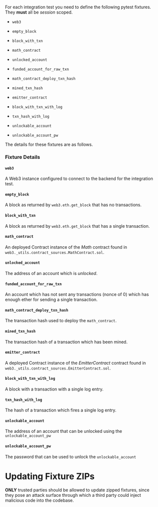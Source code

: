 For each integration test you need to define the following pytest fixtures.
They **must** all be *session* scoped.

- `web3`

- `empty_block`

- `block_with_txn`

- `math_contract`

- `unlocked_account`

- `funded_account_for_raw_txn`

- `math_contract_deploy_txn_hash`

- `mined_txn_hash`

- `emitter_contract`

- `block_with_txn_with_log`

- `txn_hash_with_log`

- `unlockable_account`

- `unlockable_account_pw`

The details for these fixtures are as follows.

### Fixture Details

#### `web3`

A Web3 instance configured to connect to the backend for the integration test.

#### `empty_block`

A block as returned by `web3.eth.get_block` that has no transactions.

#### `block_with_txn`

A block as returned by `web3.eth.get_block` that has a single transaction.

#### `math_contract`

An deployed Contract instance of the *Math* contract found in
`web3._utils.contract_sources.MathContract.sol`.

#### `unlocked_account`

The address of an account which is *unlocked*.

#### `funded_account_for_raw_txn`

An account which has not sent any transactions (nonce of 0) which has enough
ether for sending a single transaction.

#### `math_contract_deploy_txn_hash`

The transaction hash used to deploy the `math_contract`.

#### `mined_txn_hash`

The transaction hash of a transaction which has been mined.

#### `emitter_contract`

A deployed Contract instance of the *EmitterContract* contract found in
`web3._utils.contract_sources.EmitterContract.sol`.

#### `block_with_txn_with_log`

A block with a transaction with a single log entry.

#### `txn_hash_with_log`

The hash of a transaction which fires a single log entry.

#### `unlockable_account`

The address of an account that can be unlocked using the `unlockable_account_pw`

#### `unlockable_account_pw`

The password that can be used to unlock the `unlockable_account`

# Updating Fixture ZIPs

**ONLY** trusted parties should be allowed to update zipped fixtures, since they pose an attack surface through which a third party could inject malicious code into the codebase.
